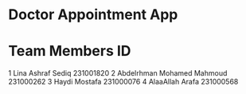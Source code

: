 # Doctor Appointment App
#	Team Members  ID
1	Lina Ashraf Sediq	231001820
2	Abdelrhman Mohamed Mahmoud	231000262
3	Haydi Mostafa	231000076
4	AlaaAllah Arafa	231000568

